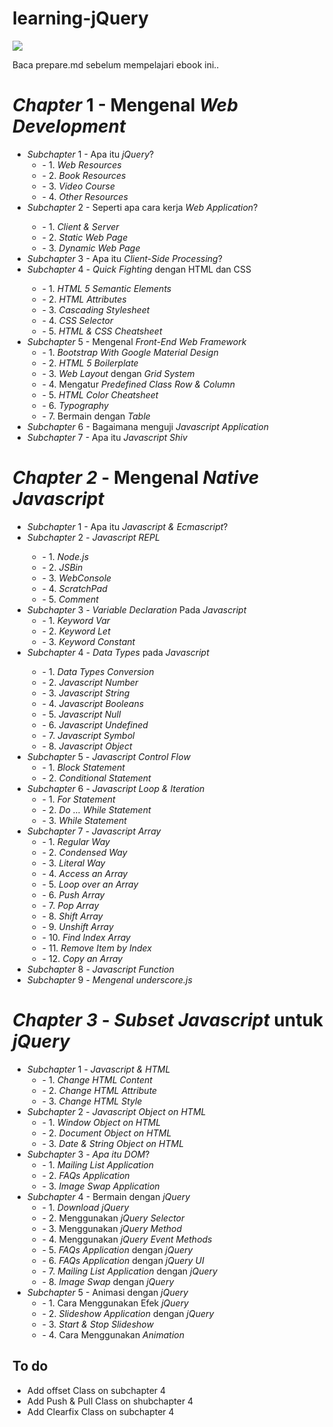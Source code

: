 # learning-jQuery
<img src ="https://github.com/PUSRISTEK/learning-jQuery/blob/master/images/cover.jpg">
<p>Baca prepare.md sebelum mempelajari ebook ini..</p>

<h1><i>Chapter</i> 1 - Mengenal <i>Web Development</i></h1>
<ul>
<li><i>Subchapter</i> 1 - Apa itu <i>jQuery</i>?
<ul>
<li> - 1. <i>Web Resources</i></li>
<li> - 2. <i>Book Resources</i></li>
<li> - 3. <i>Video Course</i></li>
<li> - 4. <i>Other Resources</i></li>
</ul>
</li>
<li><i>Subchapter</i> 2 - Seperti apa cara kerja <i>Web Application</i>?</li>
<ul>
<li> - 1. <i>Client & Server</i></li>
<li> - 2. <i>Static Web Page</i></li>
<li> - 3. <i>Dynamic Web Page</i></li>
</ul>
<li><i>Subchapter</i> 3 - Apa itu <i>Client-Side Processing</i>?</li>
<li><i>Subchapter</i> 4 - <i>Quick Fighting</i> dengan HTML dan CSS</li>
<ul>
<li> - 1. <i>HTML 5 Semantic Elements</i></li>
<li> - 2. <i>HTML Attributes</i></li>
<li> - 3. <i>Cascading Stylesheet</i></li>
<li> - 4. <i>CSS Selector</i></li>
<li> - 5. <i>HTML & CSS Cheatsheet</i></li>
</ul>
<li><i>Subchapter</i> 5 - Mengenal <i>Front-End Web Framework</i><ul>
<li> - 1. <i>Bootstrap With Google Material Design</i></li>
<li> - 2. <i>HTML 5 Boilerplate</i></li>
<li> - 3. <i>Web Layout</i> dengan <i>Grid System</i></li>
<li> - 4. Mengatur <i>Predefined Class Row & Column</i></li>
<li> - 5. <i>HTML Color Cheatsheet</i></li>
<li> - 6. <i>Typography</i></li>
<li> - 7. Bermain dengan <i>Table</i></li>
</li></ul>
<li><i>Subchapter</i> 6 - Bagaimana menguji <i>Javascript Application</i></li>
<li><i>Subchapter</i> 7 - Apa itu <i>Javascript Shiv</i></li>
</ul>
<h1><i>Chapter 2</i> - Mengenal <i>Native Javascript</i></h1>
<ul>
<li><i>Subchapter</i> 1 - Apa itu <i>Javascript & Ecmascript</i>?</li>
<li><i>Subchapter</i> 2 - <i>Javascript REPL</i></li>
<ul>
<li> - 1. <i>Node.js</i></li>
<li> - 2. <i>JSBin</i></li>
<li> - 3. <i>WebConsole</i></li>
<li> - 4. <i>ScratchPad</i></li>
<li> - 5. <i>Comment</i></li>
</ul>
<li><i>Subchapter</i> 3 - <i>Variable Declaration</i> Pada <i>Javascript</i>
<ul>
<li> - 1. <i>Keyword Var</i></li>
<li> - 2. <i>Keyword Let</i></li>
<li> - 3. <i>Keyword Constant</i></li>
</ul>
<li><i>Subchapter</i> 4 - <i>Data Types</i> pada <i>Javascript</i></li>
<ul>
<li> - 1. <i>Data Types Conversion</i></li>
<li> - 2. <i>Javascript Number</i></li>
<li> - 3. <i>Javascript String</i></li>
<li> - 4. <i>Javascript Booleans</i></li>
<li> - 5. <i>Javascript Null</i></li>
<li> - 6. <i>Javascript Undefined</i></li>
<li> - 7. <i>Javascript Symbol</i></li>
<li> - 8. <i>Javascript Object</i></li>
</ul>
<li><i>Subchapter</i> 5 - <i>Javascript Control Flow</i>
<ul>
<li> - 1. <i>Block Statement</i></li>
<li> - 2. <i>Conditional Statement</i></li>
</ul>
</li>
<li><i>Subchapter</i> 6 - <i>Javascript Loop & Iteration</i>
<ul>
<li> - 1. <i>For Statement</i></li>
<li> - 2. <i>Do ... While Statement</i></li>
<li> - 3. <i>While Statement</i></li>
</ul>
</li>
<li><i>Subchapter</i> 7 - <i>Javascript Array</i>
<ul>
<li> - 1. <i>Regular Way</i></li>
<li> - 2. <i>Condensed Way</i></li>
<li> - 3. <i>Literal Way</i></li>
<li> - 4. <i>Access an Array</i></li>
<li> - 5. <i>Loop over an Array</i></li>
<li> - 6. <i>Push Array</i></li>
<li> - 7. <i>Pop Array</i></li>
<li> - 8. <i>Shift Array</i></li>
<li> - 9. <i>Unshift Array</i></li>
<li> - 10. <i>Find Index Array</i></li>
<li> - 11. <i>Remove Item by Index</i></li>
<li> - 12. <i>Copy an Array</i></li>
</ul>
</li>
<li><i>Subchapter</i> 8 - <i>Javascript Function</i></li>
<li><i>Subchapter</i> 9 - <i>Mengenal underscore.js</i></li>
</ul>
<h1><i>Chapter 3</i> - <i>Subset Javascript</i> untuk <i>jQuery</i></h1>
<ul>
<li><i>Subchapter</i> 1 - <i>Javascript & HTML</i>
<ul>
<li> - 1. <i>Change HTML Content</i></li>
<li> - 2. <i>Change HTML Attribute</i></li>
<li> - 3. <i>Change HTML Style</i></li>
</ul>
</li>
<li><i>Subchapter</i> 2 - <i>Javascript Object on HTML</i>
<ul>
<li> - 1. <i>Window Object on HTML</i></li>
<li> - 2. <i>Document Object on HTML</i></li>
<li> - 3. <i>Date & String Object on HTML</i></li>
</ul>
</li>
<li><i>Subchapter</i> 3 - <i>Apa itu DOM</i>?
<ul>
<li> - 1. <i>Mailing List Application</i></li>
<li> - 2. <i>FAQs Application</i></li>
<li> - 3. <i>Image Swap Application</i></li>
</ul>
</li>
<li><i>Subchapter</i> 4 - Bermain dengan <i>jQuery</i>
<ul>
<li> - 1. <i>Download jQuery</i> </li>
<li> - 2. Menggunakan <i>jQuery Selector</i> </li>
<li> - 3. Menggunakan <i>jQuery Method</i> </li>
<li> - 4. Menggunakan <i>jQuery Event Methods</i> </li>
<li> - 5. <i>FAQs Application</i> dengan <i>jQuery</i> </li>
<li> - 6. <i>FAQs Application</i> dengan <i>jQuery UI</i> </li>
<li> - 7. <i>Mailing List Application</i> dengan <i>jQuery</i> </li>
<li> - 8. <i>Image Swap</i> dengan <i>jQuery</i> </li>
</ul>
</li>
<li><i>Subchapter</i> 5 - Animasi dengan <i>jQuery</i>
<ul>
<li> - 1. Cara Menggunakan Efek <i>jQuery</i></li>
<li> - 2. <i>Slideshow Application</i> dengan <i>jQuery</i></li>
<li> - 3. <i>Start & Stop Slideshow</i></li>
<li> - 4. Cara Menggunakan <i>Animation</i></li>
</ul>
</li>
</ul>

## To do
<ul>
<li>Add offset Class on subchapter 4</li>
<li>Add Push & Pull Class on shubchapter 4</li>
<li>Add Clearfix Class on subchapter 4</li>
</ul>

